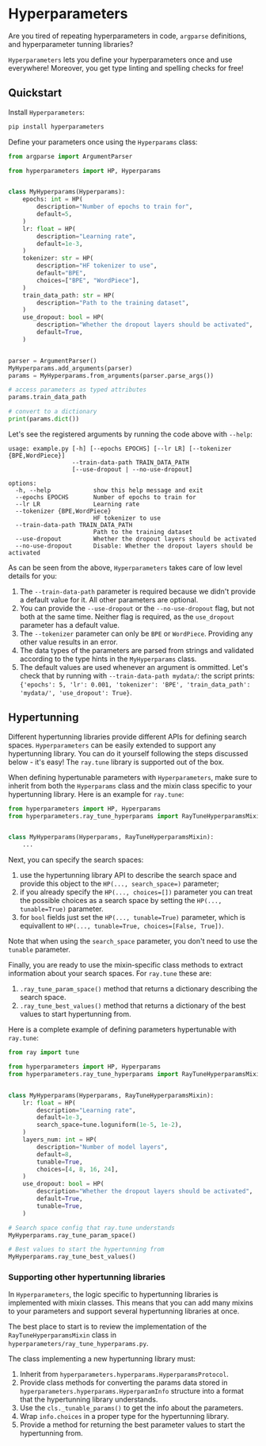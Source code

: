 # Hyperparameters

Are you tired of repeating hyperparameters in code, `argparse` definitions, and hyperparameter tunning libraries?

`Hyperparameters` lets you define your hyperparameters once and use everywhere! Moreover, you get type linting and spelling checks for free!

## Quickstart

Install `Hyperparameters`:
```bash
pip install hyperparameters
```

Define your parameters once using the `Hyperparams` class:

```python
from argparse import ArgumentParser

from hyperparameters import HP, Hyperparams


class MyHyperparams(Hyperparams):
    epochs: int = HP(
        description="Number of epochs to train for",
        default=5,
    )
    lr: float = HP(
        description="Learning rate",
        default=1e-3,
    )
    tokenizer: str = HP(
        description="HF tokenizer to use",
        default="BPE",
        choices=["BPE", "WordPiece"],
    )
    train_data_path: str = HP(
        description="Path to the training dataset",
    )
    use_dropout: bool = HP(
        description="Whether the dropout layers should be activated",
        default=True,
    )


parser = ArgumentParser()
MyHyperparams.add_arguments(parser)
params = MyHyperparams.from_arguments(parser.parse_args())

# access parameters as typed attributes
params.train_data_path

# convert to a dictionary
print(params.dict())
```

Let's see the registered arguments by running the code above with `--help`:
```
usage: example.py [-h] [--epochs EPOCHS] [--lr LR] [--tokenizer {BPE,WordPiece}]
                  --train-data-path TRAIN_DATA_PATH
                  [--use-dropout | --no-use-dropout]

options:
  -h, --help            show this help message and exit
  --epochs EPOCHS       Number of epochs to train for
  --lr LR               Learning rate
  --tokenizer {BPE,WordPiece}
                        HF tokenizer to use
  --train-data-path TRAIN_DATA_PATH
                        Path to the training dataset
  --use-dropout         Whether the dropout layers should be activated
  --no-use-dropout      Disable: Whether the dropout layers should be activated
```
As can be seen from the above, `Hyperparameters` takes care of low level details for you:

1. The `--train-data-path` parameter is required because we didn't provide a default value for it. All other parameters are optional.
2. You can provide the `--use-dropout` or the `--no-use-dropout` flag, but not both at the same time. Neither flag is required, as the `use_dropout` parameter has a default value.
3. The `--tokenizer` parameter can only be `BPE` or `WordPiece`. Providing any other value results in an error.
4. The data types of the parameters are parsed from strings and validated according to the type hints in the `MyHyperparams` class. 
5. The default values are used whenever an argument is ommitted. Let's check that by running with `--train-data-path mydata/`: the script prints: `{'epochs': 5, 'lr': 0.001, 'tokenizer': 'BPE', 'train_data_path': 'mydata/', 'use_dropout': True}`.


## Hypertunning
Different hypertunning libraries provide different APIs for defining search spaces. `Hyperparameters` can be easily extended to support any hypertunning library. You can do it yourself following the steps discussed below - it's easy! The `ray.tune` library is supported out of the box.

When defining hypertunable parameters with `Hyperparameters`, make sure to inherit from both the `Hyperparams` class and the mixin class specific to your hypertunning library. Here is an example for `ray.tune`:
```python
from hyperparameters import HP, Hyperparams
from hyperparameters.ray_tune_hyperparams import RayTuneHyperparamsMixin


class MyHyperparams(Hyperparams, RayTuneHyperparamsMixin):
    ...
```

Next, you can specify the search spaces:

1. use the hypertunning library API to describe the search space and provide this object to the `HP(..., search_space=)` parameter;
2. if you already specify the `HP(..., choices=[])` parameter you can treat the possible choices as a search space by setting the `HP(..., tunable=True)` parameter.
3. for `bool` fields just set the `HP(..., tunable=True)` parameter, which is equivallent to `HP(..., tunable=True, choices=[False, True])`.

Note that when using the `search_space` parameter, you don't need to use the `tunable` parameter.

Finally, you are ready to use the mixin-specific class methods to extract information about your search spaces. For `ray.tune` these are:

1. `.ray_tune_param_space()` method that returns a dictionary describing the search space.
2. `.ray_tune_best_values()` method that returns a dictionary of the best values to start hypertunning from.

Here is a complete example of defining parameters hypertunable with `ray.tune`:
```python
from ray import tune

from hyperparameters import HP, Hyperparams
from hyperparameters.ray_tune_hyperparams import RayTuneHyperparamsMixin


class MyHyperparams(Hyperparams, RayTuneHyperparamsMixin):
    lr: float = HP(
        description="Learning rate",
        default=1e-3,
        search_space=tune.loguniform(1e-5, 1e-2),
    )
    layers_num: int = HP(
        description="Number of model layers",
        default=8,
        tunable=True,
        choices=[4, 8, 16, 24],
    )
    use_dropout: bool = HP(
        description="Whether the dropout layers should be activated",
        default=True,
        tunable=True,
    )

# Search space config that ray.tune understands
MyHyperparams.ray_tune_param_space()

# Best values to start the hypertunning from
MyHyperparams.ray_tune_best_values()
```

### Supporting other hypertunning libraries

In `Hyperparameters`, the logic specific to hypertunning libraries is implemented with mixin classes. This means that you can add many mixins to your parameters and support several hypertunning libraries at once.

The best place to start is to review the implementation of the `RayTuneHyperparamsMixin` class in `hyperparameters/ray_tune_hyperparams.py`.

The class implementing a new hypertunning library must:

1. Inherit from `hyperparameters.hyperparams.HyperparamsProtocol`.
2. Provide class methods for converting the params data stored in `hyperparameters.hyperparams.HyperparamInfo` structure into a format that the hypertunning library understands.
3. Use the `cls._tunable_params()` to get the info about the parameters.
4. Wrap `info.choices` in a proper type for the hypertunning library.
5. Provide a method for returning the best parameter values to start the hypertunning from.
